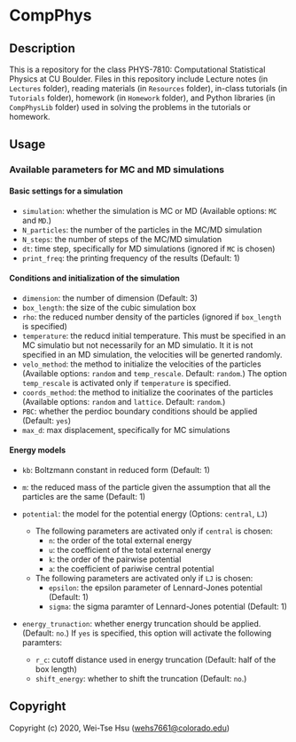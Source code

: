CompPhys
===================
## Description
This is a repository for the class PHYS-7810: Computational Statistical Physics at CU Boulder. Files in this repository include Lecture notes (in `Lectures` folder), reading materials (in `Resources` folder), in-class tutorials (in `Tutorials` folder), homework (in `Homework` folder), and Python libraries (in `CompPhysLib` folder) used in solving the problems in the tutorials or homework.

## Usage
### Available parameters for MC and MD simulations
#### Basic settings for a simulation
- `simulation`: whether the simulation is MC or MD (Available options: `MC` and `MD`.)
- `N_particles`: the number of the particles in the MC/MD simulation
- `N_steps`: the number of steps of the MC/MD simulation
- `dt`: time step, specifically for MD simulations (ignored if `MC` is chosen)
- `print_freq`: the printing frequency of the results (Default: 1)

#### Conditions and initialization of the simulation
- `dimension`: the number of dimension (Default: 3)
- `box_length`: the size of the cubic simulation box
- `rho`: the reduced number density of the particles (ignored if `box_length` is specified)
- `temperature`: the reducd initial temperature. This must be specified in an MC simulatio but not necessarily for an MD simulatio. It it is not specified in an MD simulation, the velocities will be generted randomly.
- `velo_method`: the method to initialize the velocities of the particles (Available options: `random` and `temp_rescale`. Default: `random`.) The option `temp_rescale` is activated only if `temperature` is specified.
- `coords_method`: the method to initialize the coorinates of the particles (Available options: `random` and `lattice`. Default: `random`.)
- `PBC`: whether the perdioc boundary conditions should be applied (Default: `yes`)
- `max_d`: max displacement, specifically for MC simulations

#### Energy models
- `kb`: Boltzmann constant in reduced form (Default: 1)
- `m`: the reduced mass of the particle given the assumption that all the particles are the same (Default: 1)
- `potential`: the model for the potential energy (Options: `central`, `LJ`)
  - The following parameters are activated only if `central` is chosen:
    - `n`: the order of the total external energy
    - `u`: the coefficient of the total external energy
    - `k`: the order of the pairwise potential 
    - `a`: the coefficient of pariwise central potential
  - The following parameters are activated only if `LJ` is chosen:
    - `epsilon`: the epsilon parameter of Lennard-Jones potential (Default: 1)
    - `sigma`: the sigma paramter of Lennard-Jones potential (Default: 1)

- `energy_trunaction`: whether energy truncation should be applied. (Default: `no`.) If `yes` is specified, this option will activate the following paramters:
  - `r_c`: cutoff distance used in energy truncation (Default: half of the box length)
  - `shift_energy`: whether to shift the truncation (Default: `no`.)


## Copyright
Copyright (c) 2020, Wei-Tse Hsu (wehs7661@colorado.edu)
